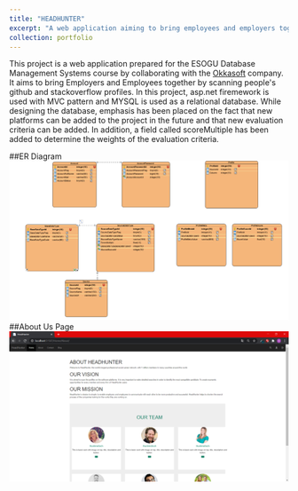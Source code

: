 ```yaml
---
title: "HEADHUNTER"
excerpt: "A web application aiming to bring employees and employers together<br/><img src='/images/portfolyo/headhunter/headhunter_home.PNG'>"
collection: portfolio
---
```

 
This project is a web application prepared for the ESOGU Database Management Systems course by collaborating with the [Okkasoft](http://www.okkasoft.com/) company. It aims to bring Employers and Employees together by scanning people's github and stackoverflow profiles. In this project, asp.net firemework is used with MVC pattern and MYSQL is used as a relational database. While designing the database, emphasis has been placed on the fact that new platforms can be added to the project in the future and that new evaluation criteria can be added. In addition, a field called scoreMultiple has been added to determine the weights of the evaluation criteria.  


##ER Diagram<br/><img src='/images/portfolyo/headhunter/ERDiagram.PNG'>
##About Us Page<br/><img src='/images/portfolyo/headhunter/headhunter_about.PNG'>


